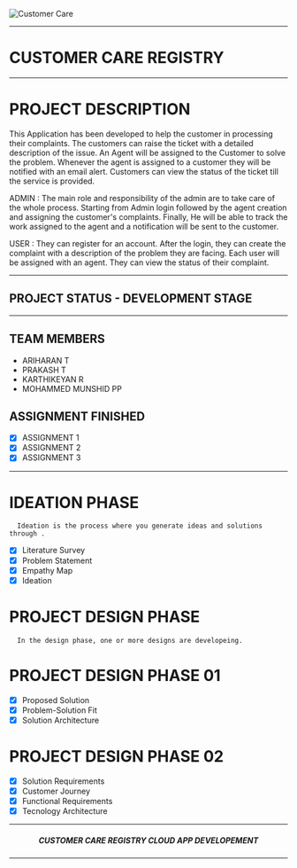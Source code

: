 ![Customer Care](https://user-images.githubusercontent.com/114137266/195376035-a480e894-5a1c-4870-b073-53cb0cbbc720.png)
<hr>

#  CUSTOMER CARE REGISTRY

<hr>

#  PROJECT DESCRIPTION

This Application has been developed to help the customer in processing their complaints.  The customers can raise the ticket with a detailed description of the issue.  An Agent will be assigned to the Customer to solve the problem.  Whenever the agent is assigned to a customer they will be notified with an email alert.  Customers can view the status of the ticket till the service is provided.

 ADMIN :
 The main role and responsibility of the admin are to take care of the whole process.  Starting from Admin login followed by the agent creation and assigning the customer's complaints.  Finally, He will be able to track the work assigned to the agent and a notification will be sent to the customer.

 USER :
 They can register for an account.  After the login, they can create the complaint with a description of the problem they are facing.  Each user will be assigned with an agent.  They can view the status of their complaint.

 <hr>

 ## PROJECT STATUS - DEVELOPMENT STAGE

 <hr>

##  TEAM MEMBERS
- ARIHARAN T
- PRAKASH  T
- KARTHIKEYAN R
- MOHAMMED MUNSHID PP

 
##  ASSIGNMENT FINISHED
- [x] ASSIGNMENT 1
- [x] ASSIGNMENT 2
- [x] ASSIGNMENT 3 
<hr>

#  IDEATION PHASE

      Ideation is the process where you generate ideas and solutions through .
- [x] Literature Survey
- [x] Problem Statement
- [x] Empathy Map
- [x] Ideation

# PROJECT DESIGN PHASE 
      In the design phase, one or more designs are developeing.

# PROJECT DESIGN PHASE 01 
- [x] Proposed Solution
- [x] Problem-Solution Fit
- [x] Solution Architecture

# PROJECT DESIGN PHASE 02 
- [x] Solution Requirements
- [x] Customer Journey
- [x] Functional Requirements
- [x] Tecnology Architecture

<hr>

<div align="center">
 <h5>  CUSTOMER CARE REGISTRY CLOUD APP DEVELOPEMENT </h5>

<hr>

